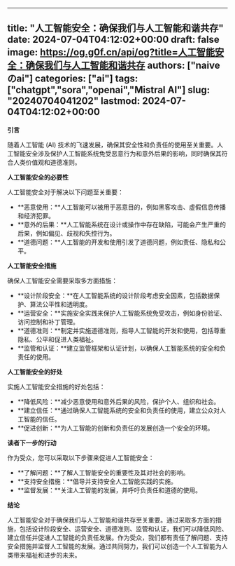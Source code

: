 
---
title: "人工智能安全：确保我们与人工智能和谐共存"
date: 2024-07-04T04:12:02+00:00
draft: false
image: https://og.g0f.cn/api/og?title=人工智能安全：确保我们与人工智能和谐共存
authors: ["naiveのai"]
categories: ["ai"]
tags: ["chatgpt","sora","openai","Mistral AI"]
slug: "20240704041202"
lastmod: 2024-07-04T04:12:02+00:00
---
**引言**

随着人工智能 (AI) 技术的飞速发展，确保其安全性和负责任的使用至关重要。人工智能安全涉及保护人工智能系统免受恶意行为和意外后果的影响，同时确保其符合人类价值观和道德准则。

**人工智能安全的必要性**

人工智能安全对于解决以下问题至关重要：

- **恶意使用：**人工智能可以被用于恶意目的，例如黑客攻击、虚假信息传播和经济犯罪。
- **意外的后果：**人工智能系统在设计或操作中存在缺陷，可能会产生严重的后果，例如偏见、歧视和失控行为。
- **道德问题：**人工智能的开发和使用引发了道德问题，例如责任、隐私和公平。

**人工智能安全措施**

确保人工智能安全需要采取多方面措施：

- **设计阶段安全：**在人工智能系统的设计阶段考虑安全因素，包括数据保护、算法公平性和透明度。
- **运营安全：**实施安全实践来保护人工智能系统免受攻击，例如身份验证、访问控制和补丁管理。
- **道德准则：**制定并实施道德准则，指导人工智能的开发和使用，包括尊重隐私、公平和促进人类福祉。
- **监管和认证：**建立监管框架和认证计划，以确保人工智能系统的安全和负责任的使用。

**人工智能安全的好处**

实施人工智能安全措施的好处包括：

- **降低风险：**减少恶意使用和意外后果的风险，保护个人、组织和社会。
- **建立信任：**通过确保人工智能系统的安全和负责任的使用，建立公众对人工智能的信任。
- **促进创新：**为人工智能的创新和负责任的发展创造一个安全的环境。

**读者下一步的行动**

作为受众，您可以采取以下步骤来促进人工智能安全：

- **了解问题：**了解人工智能安全的重要性及其对社会的影响。
- **支持安全措施：**倡导并支持安全人工智能实践的实施。
- **监督发展：**关注人工智能的发展，并呼吁负责任和道德的使用。

**结论**

人工智能安全对于确保我们与人工智能和谐共存至关重要。通过采取多方面的措施，包括设计阶段安全、运营安全、道德准则、监管和认证，我们可以降低风险、建立信任并促进人工智能的负责任发展。作为受众，我们都有责任了解问题、支持安全措施并监督人工智能的发展。通过共同努力，我们可以创造一个人工智能为人类带来福祉和进步的未来。